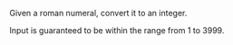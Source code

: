 Given a roman numeral, convert it to an integer.

Input is guaranteed to be within the range from 1 to 3999. 